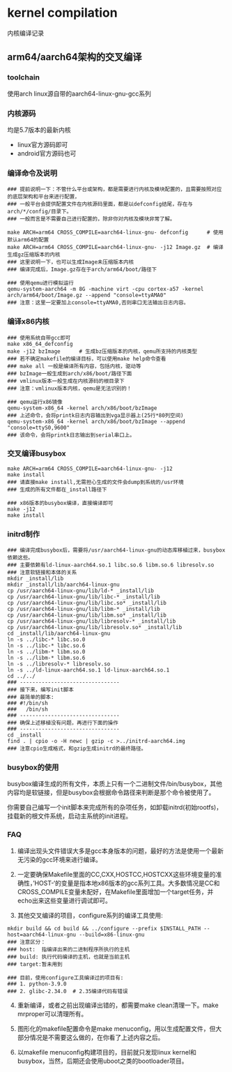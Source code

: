 # kernel compilation

内核编译记录

## arm64/aarch64架构的交叉编译

### toolchain

使用arch linux源自带的aarch64-linux-gnu-gcc系列

### 内核源码

均是5.7版本的最新内核

- linux官方源码即可
- android官方源码也可

### 编译命令及说明

```shell
### 提前说明一下：不管什么平台或架构，都是需要进行内核及模块配置的，且需要按照对应的底层架构和平台来进行配置，
### 一般平台会提供配置文件在内核源码里面，都是以defconfig结尾，存在与arch/*/config/目录下。
### 一般而言是不需要自己进行配置的，除非你对内核及模块非常了解。

make ARCH=arm64 CROSS_COMPILE=aarch64-linux-gnu- defconfig      # 使用默认arm64的配置
make ARCH=arm64 CROSS_COMPILE=aarch64-linux-gnu- -j12 Image.gz  # 编译生成gz压缩版本的内核
### 这里说明一下，也可以生成Image未压缩版本内核
### 编译完成后，Image.gz存在于arch/arm64/boot/路径下

### 使用qemu进行模拟运行
qemu-system-aarch64 -m 8G -machine virt -cpu cortex-a57 -kernel arch/arm64/boot/Image.gz --append "console=ttyAMA0"
### 注意：这里一定要加上console=ttyAMA0,否则串口无法输出日志内容。

```

### 编译x86内核

```shell
### 使用系统自带gcc即可
make x86_64_defconfig
make -j12 bzImage      # 生成bz压缩版本的内核，qemu所支持的内核类型
### 若不确定makefile的编译目标，可以使用make help命令查看
### make all 一般是编译所有内容，包括内核，驱动等
### bzImage一般生成到arch/x86/boot/路径下面
### vmlinux版本一般生成在内核源码的根目录下
### 注意：vmlinux版本内核，qemu是无法识别的！

### qemu运行x86镜像
qemu-system-x86_64 -kernel arch/x86/boot/bzImage
### 上述命令，会将printk日志内容输出到vga显示器上(25行*80列空间)
qemu-system-x86_64 -kernel arch/x86/boot/bzImage --append "console=ttyS0,9600"
### 该命令，会将printk日志输出到serial串口上。

```


### 交叉编译busybox

```shell
make ARCH=arm64 CROSS_COMPILE=aarch64-linux-gnu- -j12
make install
### 请直接make install,无需担心生成的文件会dump到系统的/usr环境
### 生成的所有文件都在_install路径下

### x86版本的busybox编译，直接编译即可
make -j12
make install

```

### initrd制作

```shell
### 编译完成busybox后，需要将/usr/aarch64-linux-gnu的动态库移植过来，busybox依赖这些。
### 主要依赖有ld-linux-aarch64.so.1 libc.so.6 libm.so.6 libresolv.so
### 注意软链接和本体的关系
mkdir _install/lib
mkdir _install/lib/aarch64-linux-gnu
cp /usr/aarch64-linux-gnu/lib/ld-* _install/lib
cp /usr/aarch64-linux-gnu/lib/libc-* _install/lib
cp /usr/aarch64-linux-gnu/lib/libc.so* _install/lib
cp /usr/aarch64-linux-gnu/lib/libm-* _install/lib
cp /usr/aarch64-linux-gnu/lib/libm.so* _install/lib
cp /usr/aarch64-linux-gnu/lib/libresolv-* _install/lib
cp /usr/aarch64-linux-gnu/lib/libresolv.so* _install/lib
cd _install/lib/aarch64-linux-gnu
ln -s ../libc-* libc.so.0
ln -s ../libc-* libc.so.6
ln -s ../libm-* libm.so.0
ln -s ../libm-* libm.so.6
ln -s ../libresolv-* libresolv.so
ln -s ../ld-linux-aarch64.so.1 ld-linux-aarch64.so.1
cd ../../
### --------------------------------
### 接下来，编写init脚本
### 最简单的脚本:
### #!/bin/sh
###   /bin/sh
### --------------------------------
### 确保上述移植没有问题，再进行下面的操作
### --------------------------------
cd _install
find . | cpio -o -H newc | gzip -c >../initrd-aarch64.img
### 注意cpio生成格式，和gzip生成initrd的最终路径。

```

### busybox的使用

busybox编译生成的所有文件，本质上只有一个二进制文件/bin/busybox，其他内容均是软链接，但是busybox会根据命令路径来判断是那个命令被使用了。

你需要自己编写一个init脚本来完成所有的杂项任务，如卸载initrd(初始rootfs)，挂载新的根文件系统，启动主系统的init进程。

### FAQ

1. 编译出现头文件错误大多是gcc本身版本的问题，最好的方法是使用一个最新无污染的gcc环境来进行编译。

2. 一定要确保Makefile里面的CC,CXX,HOSTCC,HOSTCXX这些环境变量的准确性，’HOST-‘的变量是指本地x86版本的gcc系列工具。大多数情况是CC和CROSS_COMPILE变量未配好，在Makefile里面增加一个target任务，并echo出来这些变量进行调试即可。

3. 其他交叉编译的项目，configure系列的编译工具使用:

```shell
mkdir build && cd build && ../configure --prefix $INSTALL_PATH --host=aarch64-linux-gnu --build=x86-linux-gnu
### 注意区分：
### host:  指编译出来的二进制程序所执行的主机
### build: 执行代码编译的主机，也就是当前主机
### target:暂未用到

### 目前，使用configure工具编译过的项目有:
### 1. python-3.9.0
### 2. glibc-2.34.0  # 2.35编译代码有错误

```

4. 重新编译，或者之前出现编译出错的，都需要make clean清理一下。make mrproper可以清理所有。

5. 图形化的makefile配置命令是make menuconfig，用以生成配置文件，但大部分情况是不需要这么做的，在你看了上述内容之后。

6. 以makefile menuconfig构建项目的，目前就只发现linux kernel和busybox，当然，后期还会使用uboot之类的bootloader项目。

